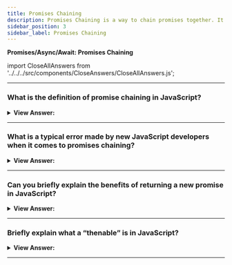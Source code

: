 ```yaml
---
title: Promises Chaining
description: Promises Chaining is a way to chain promises together. It is a way to handle asynchronous operations in a synchronous manner.
sidebar_position: 3
sidebar_label: Promises Chaining
---
```


**Promises/Async/Await: Promises Chaining**

import CloseAllAnswers from '../../../src/components/CloseAnswers/CloseAllAnswers.js';

<CloseAllAnswers />

---

### What is the definition of promise chaining in JavaScript?

<details>
  <summary><strong>View Answer:</strong></summary>
  <div>
  <div><strong>Interview Response:</strong> Chaining promises is a process of chaining subscribers of the initial promise. Typically, we use the dot to chain each subscriber in the sequence we want them to interact with the Promise.</div><br />
  <div><strong>Technical Response:</strong> Chaining promises is why we have promises in the first place. It is proper to tell JavaScript the next thing to do after an asynchronous task is done, thus avoiding the pyramid of doom typically associated with nested callbacks. It also reduces the complexity of your code and increases readability.
  </div><br />
  <div><strong className="codeExample">Code Example:</strong><br /><br />

  <div></div>

```js
new Promise(function (resolve, reject) {
  setTimeout(() => resolve(1), 1000); // (*)
})
  .then(function (result) {
    // (**)

    alert(result); // 1
    return result * 2;
  })
  .then(function (result) {
    // (***)

    alert(result); // 2
    return result * 2;
  })
  .then(function (result) {
    alert(result); // 4
    return result * 2;
  });
```

  </div>
  </div>
</details>

---

### What is a typical error made by new JavaScript developers when it comes to promises chaining?

<details>
  <summary><strong>View Answer:</strong></summary>
  <div>
  <div><strong>Interview Response:</strong> A classic mistake made by new developers is breaking the promises chain. New developers can often attempt to separate or break the chain for readability or lack of knowledge. Although technically, we can also add many “.then” to a single promise. This method isn't considered chaining since it adds numerous handlers to a single promise without passing the result. Instead, they process the result independently from one another. We rarely need multiple handlers for one promise in practice, and chaining often gets used.
</div><br />
  <div><strong className="codeExample">Code Example:</strong><br /><br />

  <div></div>

```js
let promise = new Promise(function (resolve, reject) {
  setTimeout(() => resolve(1), 1000);
});

promise.then(function (result) {
  alert(result); // 1
  return result * 2;
});

promise.then(function (result) {
  alert(result); // 1
  return result * 2;
});

promise.then(function (result) {
  alert(result); // 1
  return result * 2;
});
```

:::note
An example of breaking the chain of Promises is using the promise.then, in an individual invocation, subscribe to a promise.
:::

  </div>
  </div>
</details>

---

### Can you briefly explain the benefits of returning a new promise in JavaScript?

<details>
  <summary><strong>View Answer:</strong></summary>
  <div>
  <div><strong>Interview Response:</strong> A handler, used in .then(handler), may create and return a new promise. In that case, further handlers wait until it settles and then return its result. Returning promises allows us to build chains of asynchronous actions.
</div><br />
  <div><strong className="codeExample">Code Example:</strong><br /><br />

  <div></div>

```js
new Promise(function (resolve, reject) {
  setTimeout(() => resolve(1), 3000);
})
  .then(function (result) {
    alert(result); // 1

    // Returning a Promise
    return new Promise((resolve, reject) => {
      // (*)
      setTimeout(() => resolve(result * 2), 2000);
    });
  })
  .then(function (result) {
    // (**)

    alert(result); // 2

    return new Promise((resolve, reject) => {
      setTimeout(() => resolve(result * 2), 1000);
    });
  })
  .then(function (result) {
    alert(result); // 4
  });
```

  </div>
  </div>
</details>

---

### Briefly explain what a “thenable” is in JavaScript?

<details>
  <summary><strong>View Answer:</strong></summary>
  <div>
  <div><strong>Interview Response:</strong> A “thenable” object is an arbitrary object that has a method .then. It gets treated the same way as a promise. The idea is that 3rd-party libraries may implement “promise-compatible” objects of their own. They can have an extended set of methods and be compatible with native promises, because they implement .then. This feature allows us to integrate custom objects with promise chains without having to inherit from Promise.
</div><br />
  <div><strong className="codeExample">Code Example:</strong><br /><br />

  <div></div>

```js
class Thenable {
  constructor(num) {
    this.num = num;
  }
  then(resolve, reject) {
    console.log(resolve); // function() { native code }
    // resolve with this.num * 2 after the 1 second
    setTimeout(() => resolve(this.num * 2), 1000); // (**)
  }
}

new Promise((resolve) => resolve(1))
  .then((result) => {
    return new Thenable(result); // (*)
  })
  .then(console.log); // shows 2 after 1000ms
```

  </div>
  </div>
</details>

---
